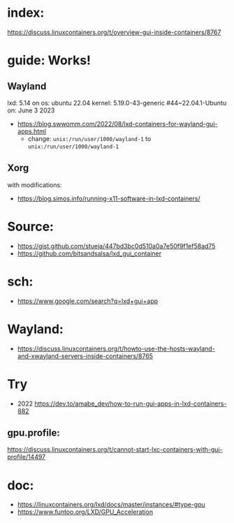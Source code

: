 # index:
https://discuss.linuxcontainers.org/t/overview-gui-inside-containers/8767

# guide: Works!
## Wayland
lxd: 5.14 on os: ubuntu 22.04 kernel: 5.19.0-43-generic #44~22.04.1-Ubuntu on: June 3 2023
- https://blog.swwomm.com/2022/08/lxd-containers-for-wayland-gui-apps.html
  - change: `unix:/run/user/1000/wayland-1` to `unix:/run/user/1000/wayland-1`

## Xorg
with modifications:
- https://blog.simos.info/running-x11-software-in-lxd-containers/

# Source:
- https://gist.github.com/stueja/447bd3bc0d510a0a7e50f9f1ef58ad75
- https://github.com/bitsandsalsa/lxd_gui_container

# sch:
- https://www.google.com/search?q=lxd+gui+app

# Wayland:
- https://discuss.linuxcontainers.org/t/howto-use-the-hosts-wayland-and-xwayland-servers-inside-containers/8765

# Try
- 2022 https://dev.to/amabe_dev/how-to-run-gui-apps-in-lxd-containers-882

## gpu.profile:
https://discuss.linuxcontainers.org/t/cannot-start-lxc-containers-with-gui-profile/14497


# doc:
- https://linuxcontainers.org/lxd/docs/master/instances/#type-gpu
- https://www.funtoo.org/LXD/GPU_Acceleration
